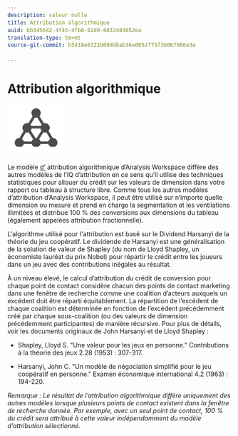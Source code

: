 ```yaml
---
description: valeur nulle
title: Attribution algorithmique
uuid: bb345642-4f45-4fb8-82d0-803248dd52ea
translation-type: tm+mt
source-git-commit: b5418e6321b09ddbab36e0052f75f36067086e3e

---
```



# Attribution algorithmique

![Algorithmique](assets/algorithmic.png)

Le modèle [d’](https://docs.adobe.com/content/help/en/analytics/analyze/analysis-workspace/panels/attribution/attribution.html#attribution-models) attribution algorithmique d’Analysis Workspace diffère des autres modèles de l’IQ d’attribution en ce sens qu’il utilise des techniques statistiques pour allouer du crédit sur les valeurs de dimension dans votre rapport ou tableau à structure libre. Comme tous les autres modèles d’attribution d’Analysis Workspace, il peut être utilisé sur n’importe quelle dimension ou mesure et prend en charge la segmentation et les ventilations illimitées et distribue 100 % des conversions aux dimensions du tableau (également appelées attribution fractionnelle).

L&#39;algorithme utilisé pour l&#39;attribution est basé sur le Dividend Harsanyi de la théorie du jeu coopératif. Le dividende de Harsanyi est une généralisation de la solution de valeur de Shapley (du nom de Lloyd Shapley, un économiste lauréat du prix Nobel) pour répartir le crédit entre les joueurs dans un jeu avec des contributions inégales au résultat.

À un niveau élevé, le calcul d’attribution du crédit de conversion pour chaque point de contact considère chacun des points de contact marketing dans une fenêtre de recherche comme une coalition d’acteurs auxquels un excédent doit être réparti équitablement. La répartition de l’excédent de chaque coalition est déterminée en fonction de l’excédent précédemment créé par chaque sous-coalition (ou des valeurs de dimension précédemment participantes) de manière récursive. Pour plus de détails, voir les documents originaux de John Harsanyi et de Lloyd Shapley :

* Shapley, Lloyd S. &quot;Une valeur pour les jeux en personne.&quot; Contributions à la théorie des jeux 2.28 (1953) : 307-317.

* Harsanyi, John C. &quot;Un modèle de négociation simplifié pour le jeu coopératif en personne.&quot; Examen économique international 4.2 (1963) : 194-220.

*Remarque : Le résultat de l’attribution algorithmique diffère uniquement des autres modèles lorsque plusieurs points de contact existent dans la fenêtre de recherche donnée. Par exemple, avec un seul point de contact, 100 % du crédit sera attribué à cette valeur indépendamment du modèle d’attribution sélectionné.*